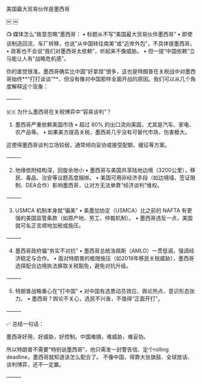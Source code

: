 美国最大贸易伙伴是墨西哥

￼
￼

📺 媒体怎么“故意忽略”墨西哥：
	•	标题从不写“美国最大贸易伙伴墨西哥”
	•	即使谈制造回流、车厂转移，也说“从中国转往南美”或“近岸外包”，不具体提墨西哥。
	•	政客也不会说“我们对墨西哥太依赖”，听起来不像威胁。
	•	但一提“中国依赖”立马能让人有“战略危机感”。



你的直觉很准。墨西哥确实比中国“好拿捏”很多，这也是特朗普在关税战中对墨西哥始终**“打打谈谈”**、但没有像对中国那样全面开战的原因。我们可以从几个角度解释这个现象：

⸻

🇲🇽 为什么墨西哥在关税博弈中“容易谈判”？

1. 墨西哥严重依赖美国市场
	•	超过 80% 的出口流向美国，尤其是汽车、家电、农产品等。
	•	如果美方提高关税，墨西哥几乎没有可替代市场，伤害极大。

这使得墨西哥谈判立场较弱，通常倾向妥协或接受配额、缓征等方案。

⸻

2. 地缘依附结构深，回旋余地小
	•	墨西哥与美国共享陆地边境（3200公里），移民、毒品、治安等议题高度捆绑。
	•	美国可用非经济手段（如边境墙、签证限制、DEA合作）影响墨西哥，让对方无法单靠“经济谈判”维权。

⸻

3. USMCA 机制本身就“偏美”
	•	美墨加协定（USMCA）比之前的 NAFTA 有更强的美国监管条款（如原产地、劳工、仲裁机制）。
	•	墨西哥违反一点，美国就可名正言顺地加税或施压。

⸻

4. 墨西哥政府偏“务实不对抗”
	•	墨西哥总统洛佩斯（AMLO）一贯低调，强调经济稳定与合作。
	•	面对特朗普的极限施压（如2019年移民关税威胁），墨西哥选择配合边境执法换取关税豁免，避免对抗升级。

⸻

5. 特朗普战略重心在“打中国”
	•	对中国有选票动员效应、舆论热点、意识形态张力。
	•	墨西哥？舆论不关心，选民不兴奋，不值得“正面开打”。

⸻

✅ 总结一句话：

墨西哥好用，好威胁，好控制。中国难搞，难威胁，难妥协。

所以特朗普不需要“特别说墨西哥”，他只需发一封警告信、定个rolling deadline，墨西哥就知道该怎么配合了。
不像中国，得靠大张旗鼓、全球放话、谈判博弈，还不一定赢。

⸻

